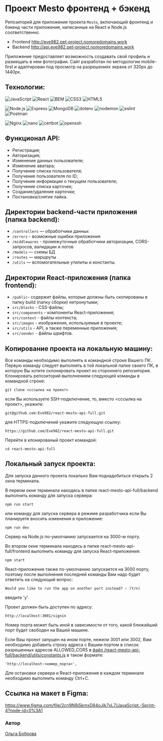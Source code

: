 # Проект Mesto фронтенд + бэкенд
Репозиторий для приложения проекта `Mesto`, включающий фронтенд и бэкенд части приложения, написанные на React и Node.js соответственно.

- Frontend http://eve982.pet-project.nomoredomains.work
- Backend http://api.eve982.pet-project.nomoredomains.work

Приложение предоставляет возможность создавать свой профиль и размещать в нем фотографии. Сайт разработан по методологии mobile-first и адаптирован под просмотр на разрешениях экрана от 320px до 1440px.

## Технологии:
![JavaScript](https://img.shields.io/badge/-JavaScript-090909?style=for-the-badge&logo=JavaScript)
![React](https://img.shields.io/badge/-React-090909?style=for-the-badge&logo=REACT)
![BEM](https://img.shields.io/badge/-BEM_nested-090909?style=for-the-badge&logo=BEM)
![CSS3](https://img.shields.io/badge/-CSS3-090909?style=for-the-badge&logo=CSS3)
![HTML5](https://img.shields.io/badge/-HTML5-090909?style=for-the-badge&logo=HTML5)

![Node.js](https://img.shields.io/badge/-Node.js-090909?style=for-the-badge&logo=Node.js)
![Express](https://img.shields.io/badge/-Express-090909?style=for-the-badge&logo=Express)
![MongoDB](https://img.shields.io/badge/-MongoDB-090909?style=for-the-badge&logo=MongoDB)
![dotenv](https://img.shields.io/badge/-dotenv-090909?style=for-the-badge&logo=dotenv)
![nodemon](https://img.shields.io/badge/-nodemon-090909?style=for-the-badge&logo=nodemon)
![eslint](https://img.shields.io/badge/-eslint-090909?style=for-the-badge&logo=eslint)
![Postman](https://img.shields.io/badge/-Postman-090909?style=for-the-badge&logo=Postman)

![Nginx](https://img.shields.io/badge/-Nginx-090909?style=for-the-badge&logo=Nginx)
![nano](https://img.shields.io/badge/-nano-090909?style=for-the-badge&logo=nano)
![certbot](https://img.shields.io/badge/-certbot-090909?style=for-the-badge&logo=certbot)
![openssh](https://img.shields.io/badge/-ssh-090909?style=for-the-badge&logo=ssh)

## Функционал API:
- Регистрация;
- Авторизация;
- Изменение данных пользователя;
- Изменение аватара;
- Получение списка пользователя;
- Получение пользователя по ID;
- Получение информации о текущем пользователе;
- Получение списка карточек;
- Создание/удаление карточки;
- Постановка/снятие лайка.

## Директории backend-части приложения (папка backend):
- `/controllers` — обработчики данных
- `/errors` - возможные ошибки приложения
- `/middlewares` - промежуточные обработчики авторизации, CORS-запросов, валидации и логов
- `/models` — схемы БД
- `/routes` — маршруты
- `/utils` — вспомогательные утилиты и константы.

## Директории React-приложения (папка frontend):
- `/public`- содержит файлы, которые должны быть скопированы в папку build (папку сборки) нетронутыми;
- `src/blocks` - CSS-файлы;
- `src/components` - компоненты React-приложения;
- `src/context` - файлы контекста;
- `src/images` - изображения, используемые в проекте;
- `src/utils` - API, а также переменные приложения;
- `src/vendor` - файлы шрифтов.

## Копирование проекта на локальную машину:
Все команды необходимо выполнять в командной строке Вашего ПК. Первую команду следует выполнять в той локальной папке своего ПК, в которую Вы хотите склонировать проект из стороннего репозитория.
Клонировать репозиторий выполнением следующей команды в командной строке:
```
git clone <сссылка на проект>
```

если Вы используете SSH-подключение, то, вместо <сссылка на проект>, укажите:
```
git@github.com:Eve982/react-mesto-api-full.git
```

для HTTPS-подключений укажите следующую ссылку:
```
https://github.com/Eve982/react-mesto-api-full.git
```

Перейти в клонированый проект командой:
```
cd react-mesto-api-full
```

## Локальный запуск проекта:
Для запуска данного проекта локально Вам поднадобиться открыть 2 окна терминала. 

В первом окне терминала находясь в папке react-mesto-api-full/backend выполнить команду для запуска сервера:
```
npm run start
```

или команду для запуска сервера в режиме разработчика если Вы планируете вносить изменения в приложение:
```
npm run dev
```
Сервер на Node.js по-умолчанию запускается на 3000-м порту.

Во втором окне терминала находясь в папке react-mesto-api-full/frontend выполнить команду для запуска React-приложения:
```
npm start
```

React-приложение также по-умолчанию запускается на 3000 порту, поэтому после выполнения последней команды Вам надо будет ответить на следующий вопрос:
```
Would you like to run the app on another port instead? › (Y/n)
```

введите 'y'.

Проект должен быть доступен по адресу:
```
http://localhost:3001/signin
```

Номер порта может быть иной в зависимости от того, какой ближайший порт будет свободен на Вашей машине.

Если Ваш проект запущен на ином порте, нежели 3001 или 3002, Вам необходимо добавить строку адреса с Вашим портом в список разрешенных адресов ALLOWED_CORS в [файл /react-mesto-api-full/backend/utils/constants.js](./react-mesto-api-full/backend/utils/constants.js) в таком формате:
```
'http://localhost:<номер_порта>',
```

Для остановки сервера и React-приложения в каждом терминале необходимо выполнить команду Ctrl+C.
  
## Ссылка на макет в Figma:
https://www.figma.com/file/2cn9N9jSkmxD84oJik7xL7/JavaScript.-Sprint-4?node-id=0%3A1

### **Автор**
[Ольга Боброва](https://github.com/eve982)

<!-- ## Заметка для рыбки Дори!

Если возникнут проблемы с деплоем, то необходимо проверить как работает модуль frontend/src/utils/constants.js который ты добавила. Данный модуль используется в следующих файлах:
- [/react-mesto-api-full/backend/utils/Api.js](/react-mesto-api-full/backend/utils/Api.js);
- [/react-mesto-api-full/backend/utils/Auth.jsx](/react-mesto-api-full/backend/utils/Auth.jsx). -->